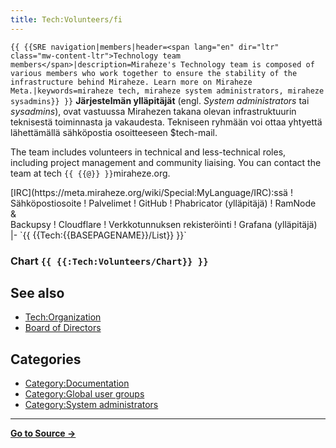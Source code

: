```yaml
---
title: Tech:Volunteers/fi
---
```


 `{{ {{SRE navigation|members|header=<span lang="en" dir="ltr" class="mw-content-ltr">Technology team members</span>|description=Miraheze's Technology team is composed of various members who work together to ensure the stability of the infrastructure behind Miraheze. Learn more on Miraheze Meta.|keywords=miraheze tech, miraheze system administrators, miraheze sysadmins}} }}`
**Järjestelmän ylläpitäjät** (engl. *System administrators* tai *sysadmins*), ovat vastuussa Mirahezen takana olevan infrastruktuurin teknisestä toiminnasta ja vakaudesta. Tekniseen ryhmään voi ottaa yhtyettä lähettämällä sähköpostia osoitteeseen $tech-mail.

The team includes volunteers in technical and less-technical roles, including project management and community liaising. You can contact the team at tech `{{ {{@}} }}`miraheze.org.

<div style="width: 100%; overflow: auto;>
{| class="wikitable center"
|-
! class="unsortable"| [ `{{ {{fullurl:Tech:Volunteers/List|action=edit}} }}` +/-]
! Nimi & rooli
! Nimimerkki Freenode <br /> [IRC](https://meta.miraheze.org/wiki/Special:MyLanguage/IRC):ssä
! Sähköpostiosoite
! Palvelimet
! GitHub
! Phabricator (ylläpitäjä)
! RamNode <br />&<br /> Backupsy
! Cloudflare
! Verkkotunnuksen rekisteröinti
! Grafana (ylläpitäjä)
|- `{{ {{Tech:{{BASEPAGENAME}}/List}} }}`

### Chart `{{ {{:Tech:Volunteers/Chart}} }}`

## See also
* [Tech:Organization](/tech-docs/techorganization)
* [Board of Directors](https://meta.miraheze.org/wiki/Board_of_Directors)

## Categories

* [Category:Documentation](https://meta.miraheze.org/wiki/Category:Documentation)
* [Category:Global user groups](https://meta.miraheze.org/wiki/Category:Global_user_groups)
* [Category:System administrators](https://meta.miraheze.org/wiki/Category:System_administrators)

----
**[Go to Source &rarr;](https://meta.miraheze.org/wiki/Tech:Volunteers/fi)**